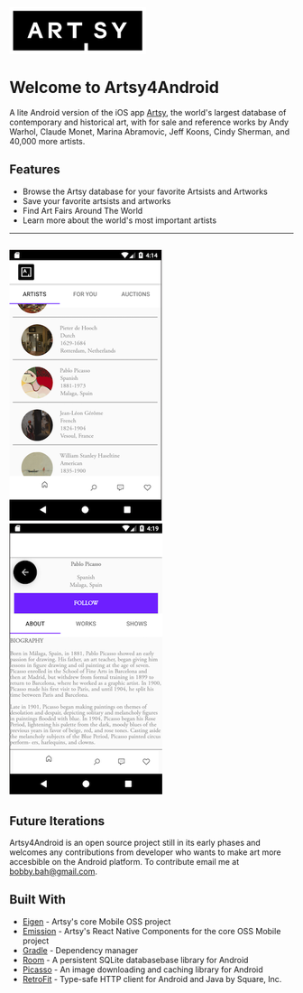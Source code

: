 ![](https://github.com/bbah93/Artsy4Android/blob/master/app/src/main/artsy_logo.png)

# Welcome to Artsy4Android
A lite Android version of the iOS app [Artsy](https://iphone.artsy.net/), the world's largest database of contemporary and historical art, 
with for sale and reference works by Andy Warhol, Claude Monet, Marina Abramovic, Jeff Koons, Cindy Sherman, and 40,000 more artists.

## Features

- Browse the Artsy database for your favorite Artsists and Artworks 
- Save your favorite artsists and artworks
- Find Art Fairs Around The World
- Learn more about the world's most important artists
---
![](https://github.com/bbah93/Artsy4Android/blob/master/app/src/main/Artsy_artistscreenshot.png "ArtistsList Page")
![](https://github.com/bbah93/Artsy4Android/blob/master/app/src/main/Artsy_artistpage_screenshot.png "Artist Page")
---
## Future Iterations

Artsy4Android is an open source project still in its early phases and welcomes any contributions from developer who wants to make art more accesbible on the Android platform. 
To contribute email me at [bobby.bah@gmail.com](mailto:bobby.bah@gmail.com).

## Built With
- [Eigen](https://github.com/artsy/eigen) - Artsy's core Mobile OSS project
- [Emission](https://github.com/artsy/emission) - Artsy's React Native Components for the core OSS Mobile project
- [Gradle](https://github.com/gradle) - Dependency manager
- [Room](https://developer.android.com/topic/libraries/architecture/room) - A persistent SQLite databasebase library for Android
- [Picasso](https://github.com/square/picasso) - An image downloading and caching library for Android
- [RetroFit](https://github.com/square/retrofit) - Type-safe HTTP client for Android and Java by Square, Inc.
